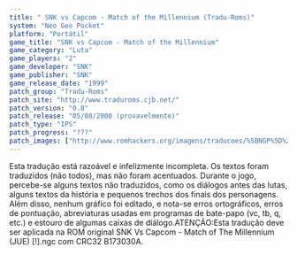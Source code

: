 ```yaml
---
title: " SNK vs Capcom - Match of the Millennium (Tradu-Roms)"
system: "Neo Geo Pocket"
platform: "Portátil"
game_title: "SNK vs Capcom - Match of the Millennium"
game_category: "Luta"
game_players: "2"
game_developer: "SNK"
game_publisher: "SNK"
game_release_date: "1999"
patch_group: "Tradu-Roms"
patch_site: "http://www.traduroms.cjb.net/"
patch_version: "0.8"
patch_release: "05/08/2000 (provavelmente)"
patch_type: "IPS"
patch_progress: "???"
patch_images: ["http://www.romhackers.org/imagens/traducoes/%5BNGP%5D%20SNK%20vs%20Capcom%20-%20Tradu-Roms%20-%201.png","http://www.romhackers.org/imagens/traducoes/%5BNGP%5D%20SNK%20vs%20Capcom%20-%20Tradu-Roms%20-%202.png","http://www.romhackers.org/imagens/traducoes/%5BNGP%5D%20SNK%20vs%20Capcom%20-%20Tradu-Roms%20-%203.png"]
---
```

Esta tradução está razoável e infelizmente incompleta. Os textos foram traduzidos (não todos), mas não foram acentuados. Durante o jogo, percebe-se alguns textos não traduzidos, como os diálogos antes das lutas, alguns textos da história e pequenos trechos dos finais dos personagens. Além disso, nenhum gráfico foi editado, e nota-se erros ortográficos, erros de pontuação, abreviaturas usadas em programas de bate-papo (vc, tb, q, etc.) e estouro de algumas caixas de diálogo.ATENÇÃO:Esta tradução deve ser aplicada na ROM original SNK Vs Capcom - Match of The Millennium (JUE) [!].ngc com CRC32 B173030A.